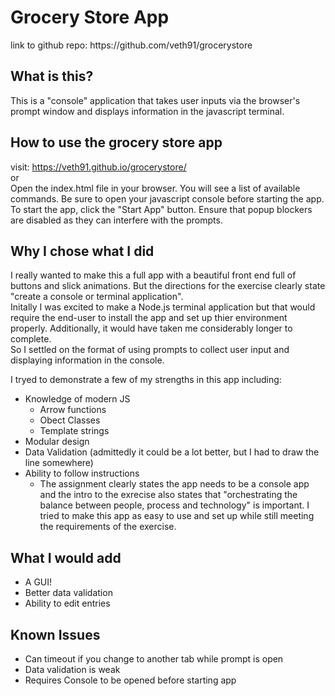 <h1>Grocery Store App</h1>
link to github repo: https://github.com/veth91/grocerystore

<h2>What is this?</h2>
This is a "console" application that takes user inputs via the browser's prompt window and displays information in the javascript terminal. 


<h2>How to use the grocery store app</h2>

visit: https://veth91.github.io/grocerystore/
<br>
or
<br>
Open the index.html file in your browser. You will see a list of available commands. Be sure to open your javascript console before starting the app. To start the app, click the "Start App" button. Ensure that popup blockers are disabled as they can interfere with the prompts. 


<h2>Why I chose what I did</h2>
I really wanted to make this a full app with a beautiful front end full of buttons and slick animations. But the directions for the exercise clearly state "create a console or terminal application".
<br>
Initally I was excited to make a Node.js terminal application but that would require the end-user to install the app and set up thier environment properly. Additionally, it would have taken me considerably longer to complete. 
<br>
So I settled on the format of using prompts to collect user input and displaying information in the console. 
<br>

I tryed to demonstrate a few of my strengths in this app including: 
<ul>
	<li>
		Knowledge of modern JS
		<ul>
			<li>Arrow functions</li>
			<li>Obect Classes</li>
			<li>Template strings</li>
		</ul>
	</li>
	<li>Modular design</li>
	<li>Data Validation (admittedly it could be a lot better, but I had to draw the line somewhere)</li>
	<li>
		Ability to follow instructions
		<ul>
			<li>
				The assignment clearly states the app needs to be a console app and the intro to the exrecise also states that "orchestrating the balance between people, process and technology" is important. I tried to make this app as easy to use and set up while still meeting the requirements of the exercise. 
			</li>
		</ul>
	</li>
</ul>
	
<h2>What I would add</h2>
<ul>
	<li>A GUI!</li>
	<li>Better data validation </li>
	<li>Ability to edit entries</li>
</ul>

<h2>Known Issues</h2>
<ul>
	<li>Can timeout if you change to another tab while prompt is open</li>
	<li>Data validation is weak</li>
	<li>Requires Console to be opened before starting app</li>
</ul>



















